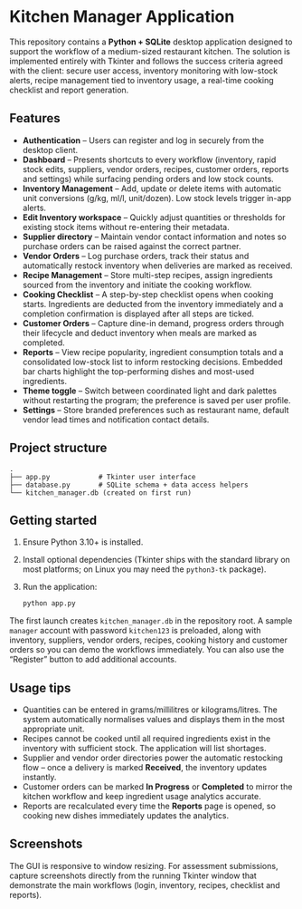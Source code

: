 # Kitchen Manager Application

This repository contains a **Python + SQLite** desktop application designed to
support the workflow of a medium-sized restaurant kitchen.  The solution is
implemented entirely with Tkinter and follows the success criteria agreed with
the client: secure user access, inventory monitoring with low-stock alerts,
recipe management tied to inventory usage, a real-time cooking checklist and
report generation.

## Features

* **Authentication** – Users can register and log in securely from the desktop client.
* **Dashboard** – Presents shortcuts to every workflow (inventory, rapid stock
  edits, suppliers, vendor orders, recipes, customer orders, reports and
  settings) while surfacing pending orders and low stock counts.
* **Inventory Management** – Add, update or delete items with automatic unit
  conversions (g/kg, ml/l, unit/dozen).  Low stock levels trigger in-app alerts.
* **Edit Inventory workspace** – Quickly adjust quantities or thresholds for
  existing stock items without re-entering their metadata.
* **Supplier directory** – Maintain vendor contact information and notes so
  purchase orders can be raised against the correct partner.
* **Vendor Orders** – Log purchase orders, track their status and automatically
  restock inventory when deliveries are marked as received.
* **Recipe Management** – Store multi-step recipes, assign ingredients sourced
  from the inventory and initiate the cooking workflow.
* **Cooking Checklist** – A step-by-step checklist opens when cooking starts.
  Ingredients are deducted from the inventory immediately and a completion
  confirmation is displayed after all steps are ticked.
* **Customer Orders** – Capture dine-in demand, progress orders through their
  lifecycle and deduct inventory when meals are marked as completed.
* **Reports** – View recipe popularity, ingredient consumption totals and a
  consolidated low-stock list to inform restocking decisions.  Embedded bar
  charts highlight the top-performing dishes and most-used ingredients.
* **Theme toggle** – Switch between coordinated light and dark palettes without
  restarting the program; the preference is saved per user profile.
* **Settings** – Store branded preferences such as restaurant name, default
  vendor lead times and notification contact details.

## Project structure

```
.
├── app.py            # Tkinter user interface
├── database.py       # SQLite schema + data access helpers
└── kitchen_manager.db (created on first run)
```

## Getting started

1. Ensure Python 3.10+ is installed.
2. Install optional dependencies (Tkinter ships with the standard library on
   most platforms; on Linux you may need the `python3-tk` package).
3. Run the application:

   ```bash
   python app.py
   ```

The first launch creates `kitchen_manager.db` in the repository root.  A sample
`manager` account with password `kitchen123` is preloaded, along with inventory,
suppliers, vendor orders, recipes, cooking history and customer orders so you
can demo the workflows immediately.  You can also use the “Register” button to
add additional accounts.

## Usage tips

* Quantities can be entered in grams/millilitres or kilograms/litres.  The
  system automatically normalises values and displays them in the most
  appropriate unit.
* Recipes cannot be cooked until all required ingredients exist in the
  inventory with sufficient stock.  The application will list shortages.
* Supplier and vendor order directories power the automatic restocking flow –
  once a delivery is marked **Received**, the inventory updates instantly.
* Customer orders can be marked **In Progress** or **Completed** to mirror the
  kitchen workflow and keep ingredient usage analytics accurate.
* Reports are recalculated every time the **Reports** page is opened, so
  cooking new dishes immediately updates the analytics.

## Screenshots

The GUI is responsive to window resizing.  For assessment submissions, capture
screenshots directly from the running Tkinter window that demonstrate the main
workflows (login, inventory, recipes, checklist and reports).


